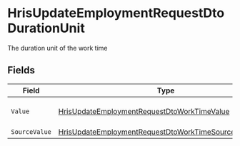 # HrisUpdateEmploymentRequestDtoDurationUnit

The duration unit of the work time


## Fields

| Field                                                                                                                                       | Type                                                                                                                                        | Required                                                                                                                                    | Description                                                                                                                                 | Example                                                                                                                                     |
| ------------------------------------------------------------------------------------------------------------------------------------------- | ------------------------------------------------------------------------------------------------------------------------------------------- | ------------------------------------------------------------------------------------------------------------------------------------------- | ------------------------------------------------------------------------------------------------------------------------------------------- | ------------------------------------------------------------------------------------------------------------------------------------------- |
| `Value`                                                                                                                                     | [HrisUpdateEmploymentRequestDtoWorkTimeValue](../../Models/Components/HrisUpdateEmploymentRequestDtoWorkTimeValue.md)                       | :heavy_minus_sign:                                                                                                                          | The unified value for the period.                                                                                                           | month                                                                                                                                       |
| `SourceValue`                                                                                                                               | [HrisUpdateEmploymentRequestDtoWorkTimeSourceValueUnion](../../Models/Components/HrisUpdateEmploymentRequestDtoWorkTimeSourceValueUnion.md) | :heavy_minus_sign:                                                                                                                          | N/A                                                                                                                                         |                                                                                                                                             |